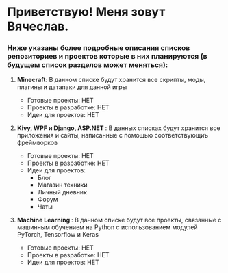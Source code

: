 # Приветствую! Меня зовут Вячеслав.
### Ниже указаны более подробные описания списков репозиториев и проектов которые в них планируются (в будущем список разделов может меняться):
1) <b>Minecraft</b>: В данном списке будут хранится все скрипты, моды, плагины и датапаки для данной игры
   * Готовые проекты: НЕТ
   * Проекты в разработке: НЕТ
   * Идеи для проектов: НЕТ
2) <b> Kivy, WPF и Django, ASP.NET </b>: В данных списках будут хранится все приложения и сайты, написанные с помощью соответствующиъ фреймворков
   * Готовые проекты: НЕТ
   * Проекты в разработке: НЕТ
   * Идеи для проектов:
     * Блог
     * Магазин техники
     * Личный дневник
     * Форум
     * Чаты

3) <b> Machine Learning </b>: В данном списке будут все проекты, связанные с машинным обучением на Python с использованием модулей PyTorch, Tensorflow и Keras
   * Готовые проекты: НЕТ
   * Проекты в разработке: НЕТ
   * Идеи для проектов: НЕТ
   

